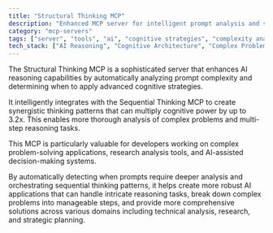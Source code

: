 ```yaml
---
title: "Structural Thinking MCP"
description: "Enhanced MCP server for intelligent prompt analysis and synergistic thinking, automatically detecting complexity and integrating with Sequential Thinking MCP."
category: "mcp-servers"
tags: ["server", "tools", "ai", "cognitive strategies", "complexity analysis", "synergistic thinking"]
tech_stack: ["AI Reasoning", "Cognitive Architecture", "Complex Problem Solving", "Sequential Analysis", "Prompt Analysis"]
---
```


The Structural Thinking MCP is a sophisticated server that enhances AI reasoning capabilities by automatically analyzing prompt complexity and determining when to apply advanced cognitive strategies. 

It intelligently integrates with the Sequential Thinking MCP to create synergistic thinking patterns that can multiply cognitive power by up to 3.2x. This enables more thorough analysis of complex problems and multi-step reasoning tasks.

This MCP is particularly valuable for developers working on complex problem-solving applications, research analysis tools, and AI-assisted decision-making systems. 

By automatically detecting when prompts require deeper analysis and orchestrating sequential thinking patterns, it helps create more robust AI applications that can handle intricate reasoning tasks, break down complex problems into manageable steps, and provide more comprehensive solutions across various domains including technical analysis, research, and strategic planning.